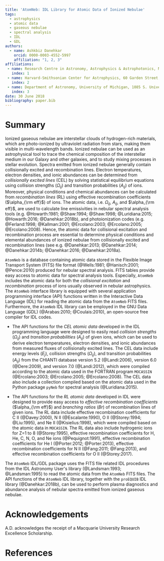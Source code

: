 ```yaml
---
title: 'AtomNeb: IDL Library for Atomic Data of Ionized Nebulae'
tags:
  - astrophysics
  - atomic data
  - gaseous nebulae
  - spectral analysis
  - IDL
  - GDL
authors:
  - name: Ashkbiz Danehkar
    orcid: 0000-0003-4552-5997
    affiliation: "1, 2, 3"
affiliations:
 - name: Research Centre in Astronomy, Astrophysics & Astrophotonics, Macquarie University, Sydney, NSW 2109, Australia
   index: 1
 - name: Harvard-Smithsonian Center for Astrophysics, 60 Garden Street, Cambridge, MA 02138, USA 
   index: 2
 - name: Department of Astronomy, University of Michigan, 1085 S. University Avenue, Ann Arbor, MI 48109, USA 
   index: 3
date: 30 June 2018
bibliography: paper.bib
---
```


# Summary

Ionized gaseous nebulae are interstellar clouds of hydrogen-rich materials, 
which are photo-ionized by ultraviolet radiation from stars, making them 
visible in multi-wavelength bands. Ionized nebulae can be used as an astrophysical tool to trace the chemical 
composition of the interstellar medium in our Galaxy and other galaxies, 
and to study mixing processes in stellar evolution. Spectra emitted from 
ionized nebulae generally contain collisionally excited and recombination lines. Electron temperatures, electron densities, 
and ionic abundances can be determined from _collisionally excited lines_ (CEL) by solving statistical 
equilibrium equations using collision strengths ($\Omega_{ij}$) and transition probabilities ($A_{ij}$) of ions. 
Moreover, physical conditions and chemical abundances can be calculated from 
_recombination lines_ (RL) using effective recombination coefficients ($\alpha_{\rm eff}$) of ions. 
The atomic data, i.e. $\Omega_{ij}$, $A_{ij}$, and $\alpha_{\rm eff}$, 
are used to calculate line emissivities in nebular spectral analysis tools 
(e.g. @Howarth:1981; @Shaw:1994; @Shaw:1998; @Luridiana:2015; @Howarth:2016; @Danehkar:2018b), 
and photoionization codes (e.g. @Ferland:1998; @Kallman:2001; @Ercolano:2003; @Ercolano:2005; @Ercolano:2008). 
Hence, the atomic data for collisional excitation and recombination process are 
essential to determine physical conditions and elemental abundances of ionized 
nebulae from collisionally excited and recombination 
lines (see e.g. @Danehkar:2013; @Danehkar:2014; @Danehkar:2014b; @Danehkar:2016; @Danehkar:2018a).

``AtomNeb`` is a database containing atomic data stored in the Flexible Image 
Transport System (FITS) file format (@Wells:1981; @Hanisch:2001; @Pence:2010) 
produced for nebular spectral analysis. 
FITS tables provide easy access to atomic data for spectral analysis tools. Especially, 
``AtomNeb`` includes the atomic data for both the _collisional excitation_ and 
_recombination_ process of ions usually observed in nebular astrophysics. 
The ``AtomNeb`` interface library is equipped with several application programming 
interface (API) functions written in the Interactive Data Language (IDL) 
for reading the atomic data from the ``AtomNeb`` FITS files. Furthermore, the ``AtomNeb`` 
IDL library can be employed in the GNU Data Language (GDL) (@Arabas:2010; @Coulais:2010), 
an open-source free compiler for IDL codes.

- The API functions for the _CEL atomic data_ developed in the IDL programming 
language were designed to easily read _collision strengths_ ($\Omega_{ij}$) 
and _transition probabilities_ ($A_{ij}$) of given ions, which can be used to derive electron 
temperatures, electron densities, and ionic abundances from measured fluxes of 
collisionally excited lines. The CEL data include energy levels ($E_{j}$), 
collision strengths ($\Omega_{ij}$), and transition probabilities ($A_{ij}$) from the CHIANTI database 
version 5.2 (@Landi:2006), version 6.0 (@Dere:2009), and version 7.0 (@Landi:2012), 
which were compiled according to the atomic data used in the FORTRAN program ``MOCASSIN`` 
(@Ercolano:2003; @Ercolano:2005; @Ercolano:2008). The CEL data also include a collection compiled based on 
the atomic data used in the Python package ``pyNeb`` for spectral analysis (@Luridiana:2015).

- The API functions for the _RL atomic data_ developed in IDL were designed to provide easy access to 
_effective recombination coefficients_ ($\alpha_{\rm eff}$) and _branching ratios_ ($Br$) of recombination lines 
of given ions. The RL data include effective recombination 
coefficients for C II (@Davey:2000), N II (@Escalante:1990), 
O II (@Storey:1994; @Liu:1995), and Ne II (@Kisielius:1998), which were 
compiled based on the atomic data in ``MOCASSIN``. The RL data also include
hydrogenic ions for Z=1 to 8 (@Storey:1995), effective recombination 
coefficients for H, He, C, N, O, and Ne ions (@Pequignot:1991), 
effective recombination coefficients for He I (@Porter:2012; @Porter:2013), 
effective recombination coefficients for N II (@Fang:2011; @Fang:2013), 
and effective recombination coefficients for O II (@Storey:2017).

The ``AtomNeb`` IDL/GDL package uses the FITS file related IDL procedures from the IDL Astronomy 
User's library (@Landsman:1993; @Landsman:1995) to read the atomic data from the 
``AtomNeb`` FITS files. The API functions of the ``AtomNeb`` IDL library, together with 
the ``proEQUIB`` IDL library (@Danehkar:2018b), can be used to perform plasma 
diagnostics and abundance analysis of nebular spectra emitted from ionized gaseous nebulae.

# Acknowledgements

A.D. acknowledges the receipt of a Macquarie University Research Excellence Scholarship.

# References
